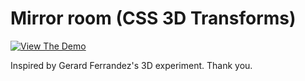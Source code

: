 # Mirror room (CSS 3D Transforms)

[![View The Demo](https://www.mtb.com/personal/onlineservices/PublishingImages/alt-banking-button-view-demo-cs5452.jpg)](http://codepen.io/vasanthkay/full/KwZvre/)

Inspired by Gerard Ferrandez's 3D experiment. Thank you.
